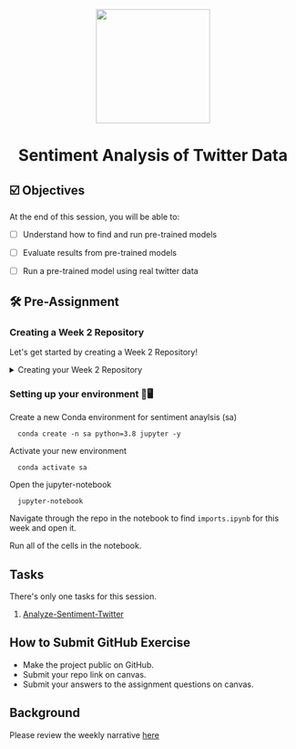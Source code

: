 <p align = "center" draggable=”false” ><img src="https://user-images.githubusercontent.com/37101144/161836199-fdb0219d-0361-4988-bf26-48b0fad160a3.png"
     width="200px"
     height="auto"/>
</p>



# <h1 align="center" id="heading">Sentiment Analysis of Twitter Data</h1>



## ☑️ Objectives
At the end of this session, you will be able to:
- [ ] Understand how to find and run pre-trained models
- [ ] Evaluate results from pre-trained models
- [ ] Run a pre-trained model using real twitter data


## :hammer_and_wrench: Pre-Assignment

### Creating a Week 2 Repository
Let's get started by creating a Week 2 Repository!

<details>
  <summary>Creating your Week 2 Repository</summary>
  <br>

1. The first thing to do is create a new empty public repository!

![image](https://user-images.githubusercontent.com/19699016/176268864-0893db99-f496-4e0f-8860-fc635ec76106.png)

2. Be sure to fill out your repository name, description, and ensure it's public! NOTE: DO NOT ADD A README OR LICENSE
     
![image](https://user-images.githubusercontent.com/19699016/176269140-57baeb17-9e97-412b-bd9b-866dc7012e85.png)

3. Now that you've done the required set-up on GitHub.com, let's move to our terminal and clone the MLE-8 repository!
     
     ```console
     git clone git@github.com:FourthBrain/MLE-8.git
     ```
     
4. OPTIONAL: If you've already cloned the MLE-8 repository - feel free to pull the recent changes by `cd`ing into the directory that contains the MLE-8 repo, and running this command. Be sure to return to the parent directory before moving on! (`cd ..`)
     
     ```console
      git pull origin main
     ```

5. Now, we're going to copy the contents of the assignment to a new folder using the following command
     
     ```console
     cp -r MLE-8/assignments/week-2-analyze-sentiment-twitter .
     ```
     
6. Once that is complete, we'll `cd` into the newly created folder with
     
     ```console
     cd week-2-analyze-sentiment-twitter
     ```
     
7. Now, let's init our repository in this folder using
     
     ```console
     git init
     ```
     
8. We'll add the contents of the folder using
     
     ```console
     git add .
     ```
     
9. Let's create an initial commit!
     
     ```console
     git commit -m "Initial Commit"
     ```
     
10. Now we can add our created repository as a remote using the following command. Don't forget, you can get the SSH address from your repository by clicking the green `Code` button on GitHub.com!
     
     ```console
     git remote add main git@github.com:<YOUR GITHUB USERNAME>/<YOUR REPOSITORY NAME>
     ```
     
11. Now we'll set our branch to `main`
     
     ```console
     git branch -M main
     ```
     
12. Last, but not least, let's push the contents of our commit to our repo!
     
     ```console
     git push -u main main
     ```
 
13. That's it, that's all!

</details>

### Setting up your environment 🐍🖥️

Create a new Conda environment for sentiment anaylsis (sa)
```console
  conda create -n sa python=3.8 jupyter -y
```
Activate your new environment
```console
  conda activate sa
```

Open the jupyter-notebook
```console
  jupyter-notebook
```

Navigate through the repo in the notebook to find `imports.ipynb` for this week and open it.

Run all of the cells in the notebook.

## Tasks
There's only one tasks for this session.
1. [Analyze-Sentiment-Twitter](nb/analyze-sentiment-twitter.ipynb)

## How to Submit GitHub Exercise
- Make the project public on GitHub.
- Submit your repo link on canvas. 
- Submit your answers to the assignment questions on canvas.


## Background
Please review the weekly narrative [here](https://www.notion.so/Week-2-Data-Centric-AI-the-AI-Product-Lifecycle-72a84c1517b44fcbb3e6bd11d47477dc#2b73937612bb46559f5b91dc2bf55e7d)
